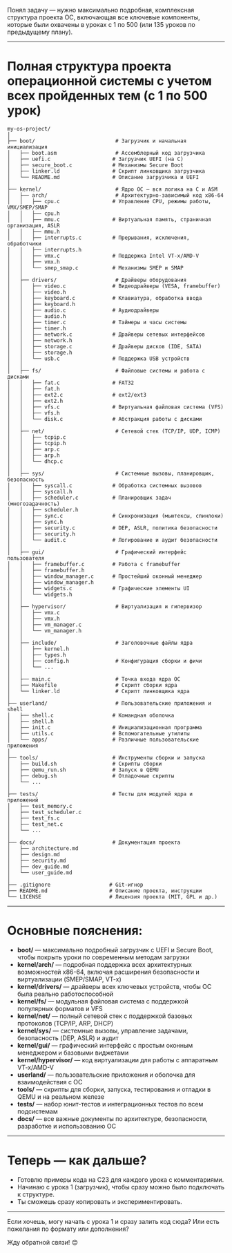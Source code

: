Понял задачу — нужно максимально подробная, комплексная структура проекта ОС, включающая все ключевые компоненты, которые были охвачены в уроках с 1 по 500 (или 135 уроков по предыдущему плану).

---

# Полная структура проекта операционной системы с учетом всех пройденных тем (с 1 по 500 урок)

```
my-os-project/
│
├── boot/                          # Загрузчик и начальная инициализация
│   ├── boot.asm                   # Ассемблерный код загрузчика
│   ├── uefi.c                    # Загрузчик UEFI (на C)
│   ├── secure_boot.c             # Механизмы Secure Boot
│   ├── linker.ld                 # Скрипт линковщика загрузчика
│   └── README.md                 # Описание загрузчика и UEFI
│
├── kernel/                        # Ядро ОС — вся логика на C и ASM
│   ├── arch/                      # Архитектурно-зависимый код x86-64
│   │   ├── cpu.c                 # Управление CPU, режимы работы, VMX/SMEP/SMAP
│   │   ├── cpu.h
│   │   ├── mmu.c                 # Виртуальная память, страничная организация, ASLR
│   │   ├── mmu.h
│   │   ├── interrupts.c          # Прерывания, исключения, обработчики
│   │   ├── interrupts.h
│   │   ├── vmx.c                 # Поддержка Intel VT-x/AMD-V
│   │   ├── vmx.h
│   │   └── smep_smap.c           # Механизмы SMEP и SMAP
│   │
│   ├── drivers/                   # Драйверы оборудования
│   │   ├── video.c               # Видеодрайверы (VESA, framebuffer)
│   │   ├── video.h
│   │   ├── keyboard.c            # Клавиатура, обработка ввода
│   │   ├── keyboard.h
│   │   ├── audio.c               # Аудиодрайверы
│   │   ├── audio.h
│   │   ├── timer.c               # Таймеры и часы системы
│   │   ├── timer.h
│   │   ├── network.c             # Драйверы сетевых интерфейсов
│   │   ├── network.h
│   │   ├── storage.c             # Драйверы дисков (IDE, SATA)
│   │   ├── storage.h
│   │   └── usb.c                 # Поддержка USB устройств
│   │
│   ├── fs/                        # Файловые системы и работа с дисками
│   │   ├── fat.c                 # FAT32
│   │   ├── fat.h
│   │   ├── ext2.c                # ext2/ext3
│   │   ├── ext2.h
│   │   ├── vfs.c                 # Виртуальная файловая система (VFS)
│   │   ├── vfs.h
│   │   └── disk.c                # Абстракция работы с дисками
│   │
│   ├── net/                       # Сетевой стек (TCP/IP, UDP, ICMP)
│   │   ├── tcpip.c
│   │   ├── tcpip.h
│   │   ├── arp.c
│   │   ├── arp.h
│   │   └── dhcp.c
│   │
│   ├── sys/                       # Системные вызовы, планировщик, безопасность
│   │   ├── syscall.c             # Обработка системных вызовов
│   │   ├── syscall.h
│   │   ├── scheduler.c           # Планировщик задач (многозадачность)
│   │   ├── scheduler.h
│   │   ├── sync.c                # Синхронизация (мьютексы, спинлоки)
│   │   ├── sync.h
│   │   ├── security.c            # DEP, ASLR, политика безопасности
│   │   ├── security.h
│   │   └── audit.c               # Логирование и аудит безопасности
│   │
│   ├── gui/                       # Графический интерфейс пользователя
│   │   ├── framebuffer.c         # Работа с framebuffer
│   │   ├── framebuffer.h
│   │   ├── window_manager.c      # Простейший оконный менеджер
│   │   ├── window_manager.h
│   │   ├── widgets.c             # Графические элементы UI
│   │   └── widgets.h
│   │
│   ├── hypervisor/                # Виртуализация и гипервизор
│   │   ├── vmx.c
│   │   ├── vmx.h
│   │   ├── vm_manager.c
│   │   └── vm_manager.h
│   │
│   ├── include/                   # Заголовочные файлы ядра
│   │   ├── kernel.h
│   │   ├── types.h
│   │   ├── config.h               # Конфигурация сборки и фичи
│   │   └── ...
│   │
│   ├── main.c                     # Точка входа ядра ОС
│   ├── Makefile                   # Скрипт сборки ядра
│   └── linker.ld                  # Скрипт линковщика ядра
│
├── userland/                      # Пользовательские приложения и shell
│   ├── shell.c                   # Командная оболочка
│   ├── shell.h
│   ├── init.c                    # Инициализационная программа
│   ├── utils.c                   # Вспомогательные утилиты
│   └── apps/                     # Различные пользовательские приложения
│
├── tools/                        # Инструменты сборки и запуска
│   ├── build.sh                  # Скрипты сборки
│   ├── qemu_run.sh               # Запуск в QEMU
│   ├── debug.sh                  # Отладочные скрипты
│   └── ...
│
├── tests/                        # Тесты для модулей ядра и приложений
│   ├── test_memory.c
│   ├── test_scheduler.c
│   ├── test_fs.c
│   ├── test_net.c
│   └── ...
│
├── docs/                         # Документация проекта
│   ├── architecture.md
│   ├── design.md
│   ├── security.md
│   ├── dev_guide.md
│   └── user_guide.md
│
├── .gitignore                   # Git-игнор
├── README.md                    # Описание проекта, инструкции
└── LICENSE                      # Лицензия проекта (MIT, GPL и др.)
```

---

# Основные пояснения:

* **boot/** — максимально подробный загрузчик с UEFI и Secure Boot, чтобы покрыть уроки по современным методам загрузки
* **kernel/arch/** — подробная поддержка всех архитектурных возможностей x86-64, включая расширения безопасности и виртуализации (SMEP/SMAP, VT-x)
* **kernel/drivers/** — драйверы всех ключевых устройств, чтобы ОС была реально работоспособной
* **kernel/fs/** — модульная файловая система с поддержкой популярных форматов и VFS
* **kernel/net/** — полный сетевой стек с поддержкой базовых протоколов (TCP/IP, ARP, DHCP)
* **kernel/sys/** — системные вызовы, управление задачами, безопасность (DEP, ASLR) и аудит
* **kernel/gui/** — графический интерфейс с простым оконным менеджером и базовыми виджетами
* **kernel/hypervisor/** — код виртуализации для работы с аппаратным VT-x/AMD-V
* **userland/** — пользовательские приложения и оболочка для взаимодействия с ОС
* **tools/** — скрипты для сборки, запуска, тестирования и отладки в QEMU и на реальном железе
* **tests/** — набор юнит-тестов и интеграционных тестов по всем подсистемам
* **docs/** — все важные документы по архитектуре, безопасности, разработке и использованию ОС

---

# Теперь — как дальше?

* Готовлю примеры кода на C23 для каждого урока с комментариями.
* Начинаю с урока 1 (загрузчик), чтобы сразу можно было подключать к структуре.
* Ты сможешь сразу копировать и экспериментировать.

---

Если хочешь, могу начать с урока 1 и сразу залить код сюда?
Или есть пожелания по формату или дополнения?

Жду обратной связи! 😊
